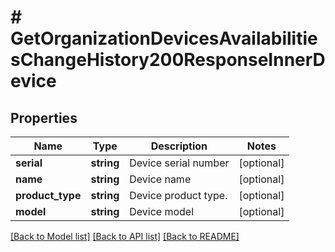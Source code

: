 # # GetOrganizationDevicesAvailabilitiesChangeHistory200ResponseInnerDevice

## Properties

Name | Type | Description | Notes
------------ | ------------- | ------------- | -------------
**serial** | **string** | Device serial number | [optional]
**name** | **string** | Device name | [optional]
**product_type** | **string** | Device product type. | [optional]
**model** | **string** | Device model | [optional]

[[Back to Model list]](../../README.md#models) [[Back to API list]](../../README.md#endpoints) [[Back to README]](../../README.md)
